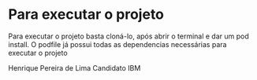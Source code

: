 # Para executar o projeto

Para executar o projeto basta cloná-lo, após abrir o terminal e dar um pod install.
O podfile já possui todas as dependencias necessárias para executar o projeto


Henrique Pereira de Lima
Candidato IBM
